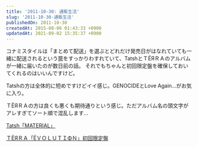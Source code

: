 ```yaml
---
title: '2011-10-30: 通販生活'
slug: '2011-10-30-通販生活'
publishedOn: 2011-10-30
createdAt: 2015-08-06 01:43:33 +0900
updatedAt: 2021-09-02 15:35:37 +0900
---
```

コナミスタイルは「まとめて配送」を選ぶとどれだけ発売日がはなれていても一緒に配送されるという罠をすっかりわすれていて、TatshとＴЁЯＲＡのアルバムが一緒に届いたのが数日前の話。
それでもちゃんと初回限定盤を確保しておいてくれるのはいいんですけど。

Tatshの方は全体的に短めですけどイイ感じ。GENOCIDEとLove Again…がお気に入り。

ＴЁЯＲＡの方は良くも悪くも期待通りという感じ。ただアルバム名の頭文字がアレすぎてソート順で混乱します…

[Tatsh「MATERIAL」](https://www.konamistyle.jp/sp/tatsh_material/index.html)

[ＴЁЯＲＡ「ЁＶＯＬＵＴＩΦＮ」初回限定盤](https://www.konamistyle.jp/item/71112)
